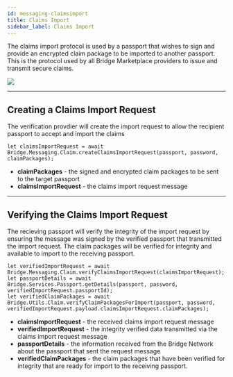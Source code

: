 ```yaml
---
id: messaging-claimsimport
title: Claims Import
sidebar_label: Claims Import
---
```

The claims import protocol is used by a passport that wishes to sign and provide an encrypted claim package to be imported to another passport.  This is the protocol used by all Bridge Marketplace providers to issue and transmit secure claims.

<img class='centered' src='/doc/img/message-claimsimport.png'></img>

---

## Creating a Claims Import Request
The verification provdier will create the import request to allow the recipient passport to accept and import the claims
```
let claimsImportRequest = await Bridge.Messaging.Claim.createClaimsImportRequest(passport, password, claimPackages);
```
- **claimPackages** - the signed and encrypted claim packages to be sent to the target passport
- **claimsImportRequest** - the claims import request message

---

## Verifying the Claims Import Request
The recieving passport will verify the integrity of the import request by ensuring the message was signed by the verified passport that transmitted the import request.  The claim packages will be verified for integrity and available to import to the receiving passport.
```
let verifiedImportRequest = await Bridge.Messaging.Claim.verifyClaimsImportRequest(claimsImportRequest);
let passportDetails = await Bridge.Services.Passport.getDetails(passport, password, verifiedImportRequest.passportId);
let verifiedClaimPackages = await Bridge.Utils.Claim.verifyClaimPackagesForImport(passport, password, verifiedImportRequest.payload.claimsImportRequest.claimPackages);
```
- **claimsImportRequest** - the received claims import request message
- **verifiedImportRequest** - the integrity verified data transmitted via the claims import request message
- **passportDetails** - the information received from the Bridge Network about the passport that sent the request message
- **verifiedClaimPackages** - the claim packages that have been verified for integrity that are ready for import to the receiving passport.